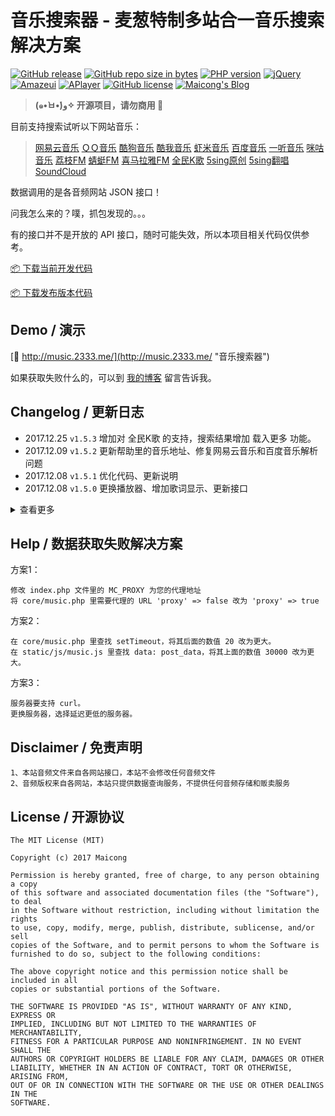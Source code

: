 # 音乐搜索器 - 麦葱特制多站合一音乐搜索解决方案

[![GitHub release](https://img.shields.io/github/release/maicong/music.svg?style=flat-square)](https://github.com/maicong/music/releases)
[![GitHub repo size in bytes](https://img.shields.io/github/repo-size/maicong/music.svg?style=flat-square)](https://github.com/maicong/music/pulse)
[![PHP version](https://img.shields.io/badge/php-%3E%205.4-orange.svg)](https://github.com/php-src/php)
[![jQuery](https://img.shields.io/badge/jquery-1.11.1-blue.svg)](https://github.com/jquery/jquery)
[![Amazeui](https://img.shields.io/badge/amazeui-2.3.0-blue.svg)](https://github.com/amazeui/amazeui)
[![APlayer](https://img.shields.io/badge/aplayer-1.6.0-blue.svg)](https://github.com/MoePlayer/APlayer)
[![GitHub license](https://img.shields.io/badge/license-MIT-blue.svg)](#LICENSE)
[![Maicong's Blog](https://img.shields.io/badge/blog-maicong.me-green.svg)](https://maicong.me/)

> **(๑•̀ㅂ•́)و✧ 开源项目，请勿商用 🚫**

目前支持搜索试听以下网站音乐：

> [网易云音乐](http://music.163.com)
> [ＱＱ音乐](http://y.qq.com)
> [酷狗音乐](http://www.kugou.com)
> [酷我音乐](http://www.kuwo.cn)
> [虾米音乐](http://www.xiami.com)
> [百度音乐](http://music.baidu.com)
> [一听音乐](http://www.1ting.com)
> [咪咕音乐](http://music.migu.cn)
> [荔枝FM](http://www.lizhi.fm)
> [蜻蜓FM](http://www.qingting.fm)
> [喜马拉雅FM](http://www.ximalaya.com)
> [全民K歌](http://kg.qq.com)
> [5sing原创](http://5sing.kugou.com/yc)
> [5sing翻唱](http://5sing.kugou.com/fc)
> [SoundCloud](https://soundcloud.com)

数据调用的是各音频网站 JSON 接口！

问我怎么来的？噗，抓包发现的。。。

有的接口并不是开放的 API 接口，随时可能失效，所以本项目相关代码仅供参考。

[📦 下载当前开发代码](https://github.com/maicong/music/archive/master.zip)

[📦 下载发布版本代码](https://github.com/maicong/music/releases)

## Demo / 演示

[🔗 http://music.2333.me/](http://music.2333.me/ "音乐搜索器")

如果获取失败什么的，可以到 [我的博客](https://maicong.me/msg) 留言告诉我。

## Changelog / 更新日志

- 2017.12.25 `v1.5.3` 增加对 全民K歌 的支持，搜索结果增加 载入更多 功能。
- 2017.12.09 `v1.5.2` 更新帮助里的音乐地址、修复网易云音乐和百度音乐解析问题
- 2017.12.08 `v1.5.1` 优化代码、更新说明
- 2017.12.08 `v1.5.0` 更换播放器、增加歌词显示、更新接口

<details>
<summary>查看更多</summary>

- 2017.12.05 `v1.4.5` 修复网易云音乐音频数据不对应问题
- 2017.12.05 `v1.4.4` 优化网易云音乐、虾米音乐、百度音乐接口
- 2017.12.05 `v1.4.3` 优化酷狗音乐接口，支持 320k 音频
- 2017.12.04 `v1.4.2` 优化代码
- 2017.12.04 `v1.4.1` 优化 QQ 音乐品质
- 2017.11.28 `v1.4.0` 优化接口和代码、优化 Curl 模块加载方式
- 2017.09.12 `v1.3.0` 更新 QQ 音乐 API 接口
- 2017.09.08 `v1.2.9` 优化模版代码，更新说明
- 2017.09.06 `v1.2.8` 更新 5sing 接口，优化代码
- 2017.09.04 `v1.2.7` 修复低版本提示显示编码问题
- 2017.08.03 `v1.2.6` 更新页脚和注释
- 2017.08.03 `v1.2.6` 增加低版本提示，优化 蜻蜓 FM 的 songid 代码
- 2017.08.01 `v1.2.5` 增加对 喜马拉雅 FM 的支持，修复 url 无法获取问题
- 2017.07.26 `v1.2.4` 优化代码兼容性
- 2017.07.24 `v1.2.3` 优化目录结构和模版
- 2017.07.20 `v1.2.2` 优化回调代码
- 2017.07.20 `v1.2.1` 更新正则匹配规则
- 2017.07.19 `v1.2.0` 修复正则表达式问题
- 2017.07.19 `v1.1.9` 增加对蜻蜓 FM 的支持 (resolve [#6](https://github.com/maicong/music/issues/6))
- 2017.07.10 `v1.1.8` 修复 api 请求接口问题
- 2017.07.05 `v1.1.7` 增加对 荔枝 FM 的支持
- 2017.06.26 `v1.1.6` 修复数组写法兼容性
- 2017.05.19 `v1.1.5` 修复 网易云音乐 音乐链接失效问题
- 2017.04.28 `v1.1.4` 更新 QQ 音乐 API 接口，优化代码
- 2017.04.21 `v1.1.3` 优化代码和播放器视觉
- 2017.04.20 `v1.1.2` 更新音乐地址匹配规则
- 2017.03.24 `v1.1.1` 移除对天天动听的支持，修复无法获取咪咕音乐的问题，更新 SoundCloud client_id
- 2017.03.23 `v1.1.0` 更新外链资源地址，优化代码
- 2015.06.15 `v1.0.4` 增加对 SoundCloud 的支持，增加代理支持，修复音乐名称识别问题，优化代码
- 2015.06.13 `v1.0.3` 增加对 天天动听、咪咕 的支持
- 2015.06.12 `v1.0.2` 增加对 5sing 的支持 (开源发布)
- 2015.06.12 `v1.0.1` 代码优化 + BUG修复
- 2015.06.10 `v1.0.0` 音乐搜索器上线

</details>

## Help / 数据获取失败解决方案

方案1：

```
修改 index.php 文件里的 MC_PROXY 为您的代理地址
将 core/music.php 里需要代理的 URL 'proxy' => false 改为 'proxy' => true
```

方案2：

```
在 core/music.php 里查找 setTimeout，将其后面的数值 20 改为更大。
在 static/js/music.js 里查找 data: post_data，将其上面的数值 30000 改为更大。
```

方案3：

```
服务器要支持 curl。
更换服务器，选择延迟更低的服务器。
```

## Disclaimer / 免责声明

```
1、本站音频文件来自各网站接口，本站不会修改任何音频文件
2、音频版权来自各网站，本站只提供数据查询服务，不提供任何音频存储和贩卖服务
```

## License / 开源协议

```
The MIT License (MIT)

Copyright (c) 2017 Maicong

Permission is hereby granted, free of charge, to any person obtaining a copy
of this software and associated documentation files (the "Software"), to deal
in the Software without restriction, including without limitation the rights
to use, copy, modify, merge, publish, distribute, sublicense, and/or sell
copies of the Software, and to permit persons to whom the Software is
furnished to do so, subject to the following conditions:

The above copyright notice and this permission notice shall be included in all
copies or substantial portions of the Software.

THE SOFTWARE IS PROVIDED "AS IS", WITHOUT WARRANTY OF ANY KIND, EXPRESS OR
IMPLIED, INCLUDING BUT NOT LIMITED TO THE WARRANTIES OF MERCHANTABILITY,
FITNESS FOR A PARTICULAR PURPOSE AND NONINFRINGEMENT. IN NO EVENT SHALL THE
AUTHORS OR COPYRIGHT HOLDERS BE LIABLE FOR ANY CLAIM, DAMAGES OR OTHER
LIABILITY, WHETHER IN AN ACTION OF CONTRACT, TORT OR OTHERWISE, ARISING FROM,
OUT OF OR IN CONNECTION WITH THE SOFTWARE OR THE USE OR OTHER DEALINGS IN THE
SOFTWARE.
```
